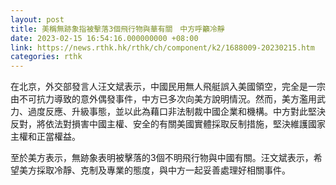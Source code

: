 ```yaml
---
layout: post
title: 美稱無跡象指被擊落3個飛行物與華有關　中方呼籲冷靜
date: 2023-02-15 16:54:16.000000000 +08:00
link: https://news.rthk.hk/rthk/ch/component/k2/1688009-20230215.htm
categories: rthk
---
```


在北京，外交部發言人汪文斌表示，中國民用無人飛艇誤入美國領空，完全是一宗由不可抗力導致的意外偶發事件，中方已多次向美方說明情況。然而，美方濫用武力、過度反應、升級事態，並以此為藉口非法制裁中國企業和機構。中方對此堅決反對，將依法對損害中國主權、安全的有關美國實體採取反制措施，堅決維護國家主權和正當權益。

至於美方表示，無跡象表明被擊落的3個不明飛行物與中國有關。汪文斌表示，希望美方採取冷靜、克制及專業的態度，與中方一起妥善處理好相關事件。
